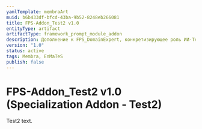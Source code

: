 ```yaml
---
yamlTemplate: membraArt
muid: b6b433df-bfcd-43ba-9b52-8248eb266081
title: FPS-Addon_Test2 v1.0
entityType: artifact
artifactType: framework_prompt_module_addon
description: Дополнение к FPS_DomainExpert, конкретизирующее роль ИИ-Теста2.
version: "1.0"
status: active
tags: Membra, EnMaTeS
publish: false
---
```


# FPS-Addon_Test2 v1.0 (Specialization Addon - Test2)

Test2 text.